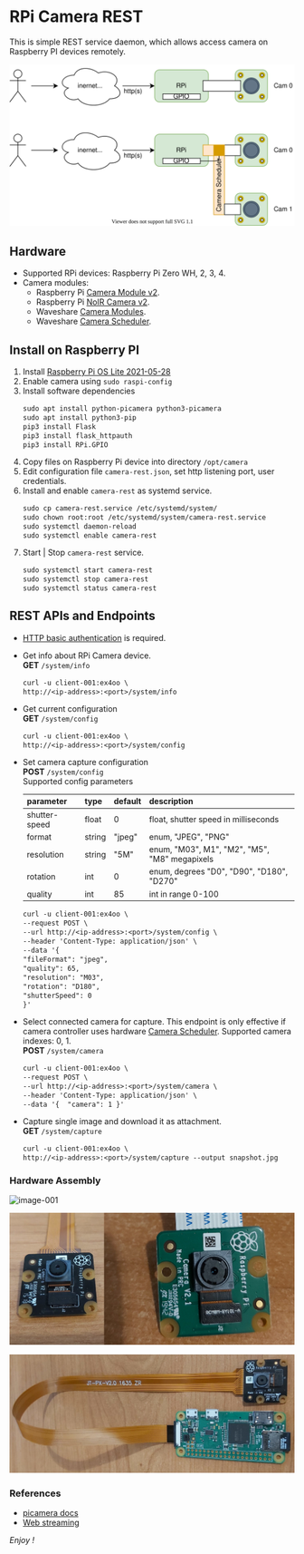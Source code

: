 # RPi Camera REST
This is simple REST service daemon, which allows access camera on Raspberry PI devices remotely.

![hw-arch](docs/rpi-camera-diagram.svg)

## Hardware
* Supported RPi devices: Raspberry Pi Zero WH, 2, 3, 4.
* Camera modules:
  * Raspberry Pi [Camera Module v2](https://www.raspberrypi.org/products/camera-module-v2/).
  * Raspberry Pi [NoIR Camera v2](https://www.raspberrypi.org/products/pi-noir-camera-v2/).
  * Waveshare [Camera Modules](https://www.waveshare.com/product/raspberry-pi/cameras.htm).
  * Waveshare [Camera Scheduler](https://www.waveshare.com/wiki/Camera_Scheduler).

## Install on Raspberry PI
1. Install [Raspberry Pi OS Lite 2021-05-28](https://downloads.raspberrypi.org/raspios_lite_armhf/images/raspios_lite_armhf-2021-05-28/)
2. Enable camera using ``sudo raspi-config``
3. Install software dependencies
   ```
   sudo apt install python-picamera python3-picamera
   sudo apt install python3-pip
   pip3 install Flask 
   pip3 install flask_httpauth
   pip3 install RPi.GPIO
   ```
4. Copy files on Raspberry Pi device into directory ``/opt/camera`` 
5. Edit configuration file ``camera-rest.json``, 
   set http listening port, user credentials. 
6. Install and enable ``camera-rest`` as systemd service.
   ```
   sudo cp camera-rest.service /etc/systemd/system/
   sudo chown root:root /etc/systemd/system/camera-rest.service
   sudo systemctl daemon-reload
   sudo systemctl enable camera-rest
   ```
7. Start | Stop ``camera-rest`` service.
   ```
   sudo systemctl start camera-rest
   sudo systemctl stop camera-rest
   sudo systemctl status camera-rest
   ```

## REST APIs and Endpoints
* [HTTP basic authentication](https://en.wikipedia.org/wiki/Basic_access_authentication) is required.
* Get info about RPi Camera device.  
  __GET__ ``/system/info``  
  ```
  curl -u client-001:ex4oo \
  http://<ip-address>:<port>/system/info
  ```
* Get current configuration  
  __GET__ ``/system/config``  
  ```
  curl -u client-001:ex4oo \ 
  http://<ip-address>:<port>/system/config
  ```
* Set camera capture configuration   
  __POST__ ``/system/config``  
  Supported config parameters  

  |  parameter    | type   | default | description                                   |
  |---------------|--------|---------|-----------------------------------------------|
  | shutter-speed | float  | 0       | float, shutter speed in milliseconds          |
  | format        | string | "jpeg"  | enum, "JPEG", "PNG"                           |
  | resolution    | string | "5M"    | enum, "M03", M1", "M2", "M5", "M8" megapixels |
  | rotation      | int    | 0       | enum, degrees "D0", "D90", "D180", "D270"     |
  | quality       | int    | 85      | int in range 0-100                            |

  ```
  curl -u client-001:ex4oo \
  --request POST \
  --url http://<ip-address>:<port>/system/config \
  --header 'Content-Type: application/json' \
  --data '{
  "fileFormat": "jpeg",
  "quality": 65,
  "resolution": "M03",
  "rotation": "D180",
  "shutterSpeed": 0
  }' 
  ```

* Select connected camera for capture. This endpoint is only effective if camera controller uses hardware 
  [Camera Scheduler](https://www.waveshare.com/wiki/Camera_Scheduler). Supported camera indexes: 0, 1.  
  __POST__ ``/system/camera``
  ```
  curl -u client-001:ex4oo \
  --request POST \
  --url http://<ip-address>:<port>/system/camera \
  --header 'Content-Type: application/json' \
  --data '{  "camera": 1 }'
  ```
* Capture single image and download it as attachment.   
  __GET__ ``/system/capture``  
  ```
  curl -u client-001:ex4oo \
  http://<ip-address>:<port>/system/capture --output snapshot.jpg
  ```  
  

### Hardware Assembly
![image-001](docs/image-001.jpg)

![image-002](docs/image-002.jpg)

![image-003](docs/image-003.jpg)
   
### References
* [picamera docs](https://picamera.readthedocs.io/en/latest/index.html)
* [Web streaming](http://picamera.readthedocs.io/en/latest/recipes2.html#web-streaming)

*Enjoy !*
